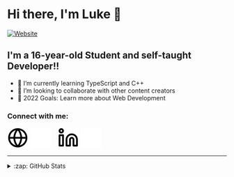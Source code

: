 # Hi there, I'm Luke 👋 

[![Website](https://img.shields.io/website?label=lukeschroeter.ml&style=for-the-badge&url=https%3A%2F%2Flukeschroeter.ml%2Fluke)](http://lukeschroeter.ml/luke)

## I'm a 16-year-old Student and self-taught Developer!!

- 🌱 I’m currently learning TypeScript and C++
- 👯 I’m looking to collaborate with other content creators
- 🥅 2022 Goals: Learn more about Web Development

### Connect with me:

[![website](./img/globe-light.svg)](https://lukeschroeter.ml/luke#gh-light-mode-only)
[![website](./img/globe-dark.svg)](https://lukeschroeter.ml/luke#gh-dark-mode-only)
&nbsp;&nbsp;
[![website](./img/linkedin-light.svg)](https://www.linkedin.com/in/luke-schr%C3%B6ter-91051a231/#gh-light-mode-only)
[![website](./img/linkedin-dark.svg)](https://www.linkedin.com/in/luke-schr%C3%B6ter-91051a231/#gh-dark-mode-only)

---

<details>
  <summary>:zap: GitHub Stats</summary>

  <img align="left" alt="Luke's GitHub Stats" src="https://github-readme-stats.vercel.app/api?username=lulkebit&show_icons=true&hide_border=false&title_color=ff652f&icon_color=FFE400&bg_color=09131B&text_color=ffffff&border_color=0c1a25" />

</details>

[website]: http://lukeschroeter.ml/luke
[linkedin]: https://www.linkedin.com/in/luke-schr%C3%B6ter-91051a231/